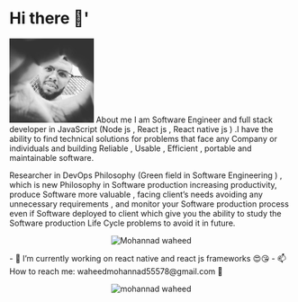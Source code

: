 # Hi there 👋'
<p align="left" ><img src="https://github.com/mohannadprogrammer/mohannadprogrammer/blob/master/fuj.jpg" width="150px" height ="150px" />  About me 	
I am Software Engineer and full stack developer in JavaScript (Node js , React js , React native js ) .I have the ability to find technical solutions for problems that face any Company  or individuals and building Reliable  , Usable , Efficient , portable and maintainable  software.

Researcher  in DevOps Philosophy (Green field in Software Engineering ) , which is new  Philosophy in Software production increasing productivity, produce Software more valuable , facing client’s needs avoiding any unnecessary  requirements , and monitor  your Software production process even if Software deployed to client which  give you the ability to study the Software production Life Cycle  problems to avoid it in future.  
</p>


<p align="center"> <img src="https://komarev.com/ghpvc/?username=mohannadprogrammer" alt="Mohannad waheed" /> </p>
<per align="center">
- 🔭 I’m currently working on react native and react js frameworks 😍😘
- 📫 How to reach me: waheedmohannad55578@gmail.com 👾
 </per>
 <p align="center">
 <img src="https://github-readme-stats.vercel.app/api?username=mohannadprogrammer&show_icons=true" alt="mohannad waheed " /> 
</p> 
